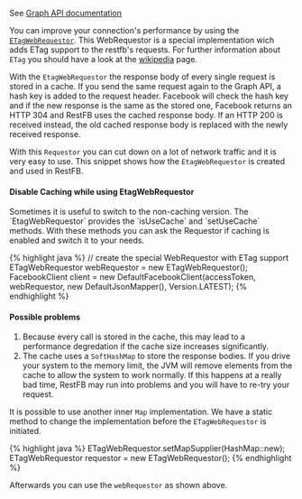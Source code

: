 See <a href="https://developers.facebook.com/docs/marketing-api/etags" target="_blank" class="badge badge-primary">Graph API documentation</a>

You can improve your connection's performance by using the <a target="_blank" href="/javadoc-2/com/restfb/ETagWebRequestor.html">`ETagWebRequestor`</a>. This WebRequestor is a special implementation wich adds ETag support to the restfb's requests. For further information about `ETag` you should have a look at the <a href="http://en.wikipedia.org/wiki/HTTP_ETag" target="_blank">wikipedia</a> page.

With the `EtagWebRequestor` the response body of every single request is stored in a cache. If you send the same request again to the Graph API, a hash key is added to the request header. Facebook will check the hash key and if the new response is the same as the stored one, Facebook returns an HTTP 304 and RestFB uses the cached response body. If an HTTP 200 is received instead, the old cached response body is replaced with the newly received response.

With this `Requestor` you can cut down on a lot of network traffic and it is very easy to use. This snippet shows how the `EtagWebRequestor` is created and used in RestFB.

<div class="rfb-callout info">
	<h4>Disable Caching while using EtagWebRequestor</h4>
	<div>
		<p markdown="1">Sometimes it is useful to switch to the non-caching version. The `EtagWebRequestor` provides the `isUseCache` and `setUseCache` methods. With these methods you can ask the Requestor if caching is enabled and switch it to your needs.
		</p>
	</div>
</div>

{% highlight java %}
// create the special WebRequestor with ETag support
ETagWebRequestor webRequestor = new ETagWebRequestor();
FacebookClient client = 
  new DefaultFacebookClient(accessToken, webRequestor, new DefaultJsonMapper(), Version.LATEST);
{% endhighlight %}


<div class="rfb-callout warning">
	<h4>Possible problems</h4>
	<div>
		<ol>
<li>Because every call is stored in the cache, this may lead to a performance degredation if the cache size increases significantly.</li>
<li>The cache uses a <code>SoftHashMap</code> to store the response bodies. If you drive your system to the memory limit, the JVM will remove elements from the cache to allow the system to work normally. If this happens at a really bad time, RestFB may run into problems and you will have to re-try your request.</li>
</ol>
	</div>
</div>

It is possible to use another inner `Map` implementation. We have a static method to change the implementation before the `ETagWebRequestor` is initiated.

{% highlight java %}
ETagWebRequestor.setMapSupplier(HashMap::new);
ETagWebRequestor requestor = new ETagWebRequestor();
{% endhighlight %}

Afterwards you can use the `webRequestor` as shown above.